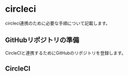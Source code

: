 # circleci
circleci連携のために必要な手順について記載します。

## GitHubリポジトリの準備

CircleCIと連携するためにGitHubのリポジトリを登録します。

## CircleCI

